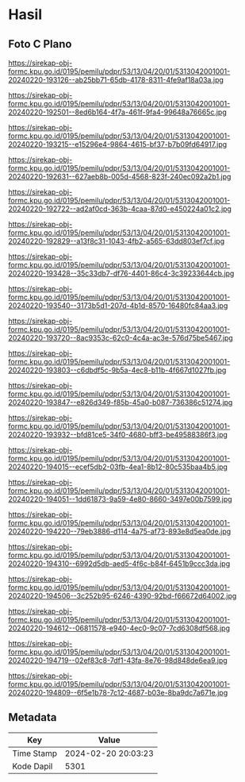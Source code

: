 # Hasil

## Foto C Plano

https://sirekap-obj-formc.kpu.go.id/0195/pemilu/pdpr/53/13/04/20/01/5313042001001-20240220-193126--ab25bb71-65db-4178-8311-4fe9af18a03a.jpg

https://sirekap-obj-formc.kpu.go.id/0195/pemilu/pdpr/53/13/04/20/01/5313042001001-20240220-192501--8ed6b164-4f7a-461f-9fa4-99648a76665c.jpg

https://sirekap-obj-formc.kpu.go.id/0195/pemilu/pdpr/53/13/04/20/01/5313042001001-20240220-193215--e15296e4-9864-4615-bf37-b7b09fd64917.jpg

https://sirekap-obj-formc.kpu.go.id/0195/pemilu/pdpr/53/13/04/20/01/5313042001001-20240220-192631--627aeb8b-005d-4568-823f-240ec092a2b1.jpg

https://sirekap-obj-formc.kpu.go.id/0195/pemilu/pdpr/53/13/04/20/01/5313042001001-20240220-192722--ad2af0cd-363b-4caa-87d0-e450224a01c2.jpg

https://sirekap-obj-formc.kpu.go.id/0195/pemilu/pdpr/53/13/04/20/01/5313042001001-20240220-192829--a13f8c31-1043-4fb2-a565-63dd803ef7cf.jpg

https://sirekap-obj-formc.kpu.go.id/0195/pemilu/pdpr/53/13/04/20/01/5313042001001-20240220-193428--35c33db7-df76-4401-86c4-3c39233644cb.jpg

https://sirekap-obj-formc.kpu.go.id/0195/pemilu/pdpr/53/13/04/20/01/5313042001001-20240220-193540--3173b5d1-207d-4b1d-8570-16480fc84aa3.jpg

https://sirekap-obj-formc.kpu.go.id/0195/pemilu/pdpr/53/13/04/20/01/5313042001001-20240220-193720--8ac9353c-62c0-4c4a-ac3e-576d75be5467.jpg

https://sirekap-obj-formc.kpu.go.id/0195/pemilu/pdpr/53/13/04/20/01/5313042001001-20240220-193803--c6dbdf5c-9b5a-4ec8-b11b-4f667d1027fb.jpg

https://sirekap-obj-formc.kpu.go.id/0195/pemilu/pdpr/53/13/04/20/01/5313042001001-20240220-193847--e826d349-f85b-45a0-b087-736386c51274.jpg

https://sirekap-obj-formc.kpu.go.id/0195/pemilu/pdpr/53/13/04/20/01/5313042001001-20240220-193932--bfd81ce5-34f0-4680-bff3-be49588386f3.jpg

https://sirekap-obj-formc.kpu.go.id/0195/pemilu/pdpr/53/13/04/20/01/5313042001001-20240220-194015--ecef5db2-03fb-4ea1-8b12-80c535baa4b5.jpg

https://sirekap-obj-formc.kpu.go.id/0195/pemilu/pdpr/53/13/04/20/01/5313042001001-20240220-194051--1dd61873-9a59-4e80-8660-3497e00b7599.jpg

https://sirekap-obj-formc.kpu.go.id/0195/pemilu/pdpr/53/13/04/20/01/5313042001001-20240220-194220--79eb3886-d114-4a75-af73-893e8d5ea0de.jpg

https://sirekap-obj-formc.kpu.go.id/0195/pemilu/pdpr/53/13/04/20/01/5313042001001-20240220-194310--6992d5db-aed5-4f6c-b84f-6451b9ccc3da.jpg

https://sirekap-obj-formc.kpu.go.id/0195/pemilu/pdpr/53/13/04/20/01/5313042001001-20240220-194506--3c252b95-6246-4390-92bd-f66672d64002.jpg

https://sirekap-obj-formc.kpu.go.id/0195/pemilu/pdpr/53/13/04/20/01/5313042001001-20240220-194612--06811578-e940-4ec0-9c07-7cd6308df568.jpg

https://sirekap-obj-formc.kpu.go.id/0195/pemilu/pdpr/53/13/04/20/01/5313042001001-20240220-194719--02ef83c8-7df1-43fa-8e76-98d848de6ea9.jpg

https://sirekap-obj-formc.kpu.go.id/0195/pemilu/pdpr/53/13/04/20/01/5313042001001-20240220-194809--6f5e1b78-7c12-4687-b03e-8ba9dc7a671e.jpg


## Metadata

| Key        | Value               |
| ---------- | ------------------- |
| Time Stamp | 2024-02-20 20:03:23 |
| Kode Dapil | 5301                |



